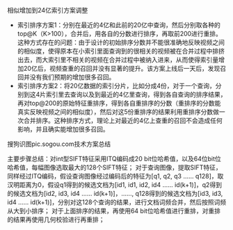 
相似增加到24亿索引方案调整

- 索引排序方案1：分别在最近的4亿和此前的20亿中查询，然后分别取各种的top@K（K>100），合并后，用各自的分数进行排序，再取前200进行重排。这种方式存在的问题：由于设计的初始排序分数并不能很准确地反映视频之间的相似度，使得原本在小索引里面查询到的很相关的视频被在合并过程中排挤出去，而大索引里不相关的视频在合并过程中被纳入进来，从而使得索引量增加20亿后，视频查重的召回并没有显著的提升。该方案上线后一天后，发现召回并没有我们预期的增加很多召回。
- 索引排序方案2：将20亿数据的索引分片，比如分成4份，对于一个查询，分别到这4片索引里去查询以及到最近的4亿里查询，得到各自查询的排序结果，再对top@200的原始特征重排序，得到各自重排序的分数（重排序的分数能真实反映视频之间的相似度），然后对这5份重排序的结果利用重排序分数做一次合并排序。这种排序方式，理论上对最近的4亿上查重的召回不会造成任何影响，并且确实能增加很多召回。

搜狗识图pic.sogou.com技术方案总结

主要步骤总结：对int型SIFT特征采用ITQ编码成20 bit位哈希值，以及64位bit位哈希值，每幅图像选取最大的128个SIFT特征；
对于查询图像，提取SIFT特征，同样经过ITQ编码，假设查询图像经过编码后的特征为[q1, q2, q3 ...... q128]，取汉明距离为0，假设q1得到的候选文档为[id1, id1, id2, id4 ...... id(k+1)]，q2得到的候选文档为[id2, id3, id4 ...... id(k+1)]，......, q128得到的候选文档为[id3, id3, id4 ...... id(k+1)]，分别对这128个查询的结果，进行文档词频合并，然后按照词频从大到小排序；
对于上面排序的结果，再使用64 bit位哈希值进行重排，对重排的结果再使用几何校验进行再重排；